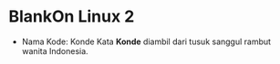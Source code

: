 # BlankOn Linux 2
* Nama Kode: Konde
  Kata **Konde** diambil dari tusuk sanggul rambut wanita Indonesia.

